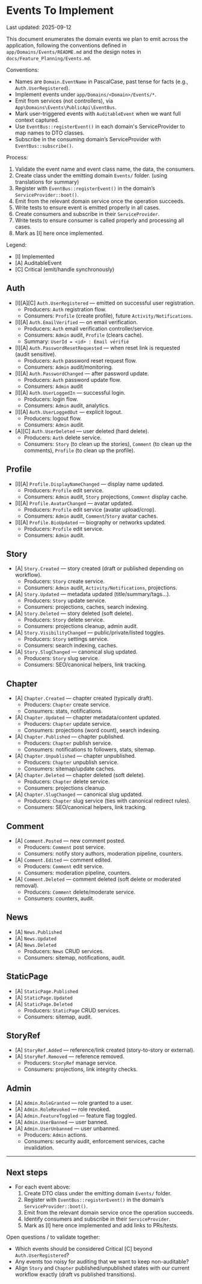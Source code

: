 # Events To Implement

Last updated: 2025-09-12

This document enumerates the domain events we plan to emit across the application, following the conventions defined in `app/Domains/Events/README.md` and the design notes in `docs/Feature_Planning/Events.md`.

Conventions:
- Names are `Domain.EventName` in PascalCase, past tense for facts (e.g., `Auth.UserRegistered`).
- Implement events under `app/Domains/<Domain>/Events/*`.
- Emit from services (not controllers), via `App\Domains\Events\PublicApi\EventBus`.
- Mark user-triggered events with `AuditableEvent` when we want full context captured.
- Use `EventBus::registerEvent()` in each domain's ServiceProvider to map names to DTO classes.
- Subscribe in the consuming domain’s ServiceProvider with `EventBus::subscribe()`.

Process:
1) Validate the event name and event class name, the data, the consumers.
2) Create class under the emitting domain `Events/` folder. (using translations for summary)
3) Register with `EventBus::registerEvent()` in the domain’s `ServiceProvider::boot()`.
4) Emit from the relevant domain service once the operation succeeds.
5) Write tests to ensure event is emitted properly in all cases.
6) Create consumers and subscribe in their `ServiceProvider`.
7) Write tests to ensure consumer is called properly and processing all cases.
8) Mark as [I] here once implemented.

Legend:
- [I] Implemented
- [A] AuditableEvent
- [C] Critical (emit/handle synchronously)

## Auth
- [I][A][C] `Auth.UserRegistered` — emitted on successful user registration.
  - Producers: `Auth` registration flow.
  - Consumers: `Profile` (create profile), future `Activity/Notifications`.
- [I][A] `Auth.EmailVerified` — on email verification.
  - Producers: `Auth` email verification controller/service.
  - Consumers: `Admin` audit, `Profile` (clears cache).
  - Summary: `UserId = <id> : Email vérifié`
- [I][A] `Auth.PasswordResetRequested` — when reset link is requested (audit sensitive).
  - Producers: `Auth` password reset request flow.
  - Consumers: `Admin` audit/monitoring.
- [I][A] `Auth.PasswordChanged` — after password update.
  - Producers: `Auth` password update flow.
  - Consumers: `Admin` audit
- [I][A] `Auth.UserLoggedIn` — successful login.
  - Producers: login flow.
  - Consumers: `Admin` audit, analytics.
- [I][A] `Auth.UserLoggedOut` — explicit logout.
  - Producers: logout flow.
  - Consumers: `Admin` audit.
- [A][C] `Auth.UserDeleted` — user deleted (hard delete).
  - Producers: `Auth` delete service.
  - Consumers: `Story` (to clean up the stories), `Comment` (to clean up the comments), `Profile` (to clean up the profile).

## Profile
- [I][A] `Profile.DisplayNameChanged` — display name updated.
  - Producers: `Profile` edit service.
  - Consumers: `Admin` audit, `Story` projections, `Comment` display cache.
- [I][A] `Profile.AvatarChanged` — avatar updated.
  - Producers: `Profile` edit service (avatar upload/crop).
  - Consumers: `Admin` audit, `Comment`/`Story` avatar caches.
- [I][A] `Profile.BioUpdated` — biography or networks updated.
  - Producers: `Profile` edit service.
  - Consumers: `Admin` audit.

## Story
- [A] `Story.Created` — story created (draft or published depending on workflow).
  - Producers: `Story` create service.
  - Consumers: `Admin` audit, `Activity/Notifications`, projections.
- [A] `Story.Updated` — metadata updated (title/summary/tags...).
  - Producers: `Story` update service.
  - Consumers: projections, caches, search indexing.
- [A] `Story.Deleted` — story deleted (soft delete).
  - Producers: `Story` delete service.
  - Consumers: projections cleanup, admin audit.
- [A] `Story.VisibilityChanged` — public/private/listed toggles.
  - Producers: `Story` settings service.
  - Consumers: search indexing, caches.
- [A] `Story.SlugChanged` — canonical slug updated.
  - Producers: `Story` slug service.
  - Consumers: SEO/canonical helpers, link tracking.

## Chapter
- [A] `Chapter.Created` — chapter created (typically draft).
  - Producers: `Chapter` create service.
  - Consumers: stats, notifications.
- [A] `Chapter.Updated` — chapter metadata/content updated.
  - Producers: `Chapter` update service.
  - Consumers: projections (word count), search indexing.
- [A] `Chapter.Published` — chapter published.
  - Producers: `Chapter` publish service.
  - Consumers: notifications to followers, stats, sitemap.
- [A] `Chapter.Unpublished` — chapter unpublished.
  - Producers: `Chapter` unpublish service.
  - Consumers: sitemap/update caches.
- [A] `Chapter.Deleted` — chapter deleted (soft delete).
  - Producers: `Chapter` delete service.
  - Consumers: projections cleanup.
- [A] `Chapter.SlugChanged` — canonical slug updated.
  - Producers: `Chapter` slug service (ties with canonical redirect rules).
  - Consumers: SEO/canonical helpers, link tracking.

## Comment
- [A] `Comment.Posted` — new comment posted.
  - Producers: `Comment` post service.
  - Consumers: notify story authors, moderation pipeline, counters.
- [A] `Comment.Edited` — comment edited.
  - Producers: `Comment` edit service.
  - Consumers: moderation pipeline, counters.
- [A] `Comment.Deleted` — comment deleted (soft delete or moderated removal).
  - Producers: `Comment` delete/moderate service.
  - Consumers: counters, audit.

## News
- [A] `News.Published`
- [A] `News.Updated`
- [A] `News.Deleted`
  - Producers: `News` CRUD services.
  - Consumers: sitemap, notifications, audit.

## StaticPage
- [A] `StaticPage.Published`
- [A] `StaticPage.Updated`
- [A] `StaticPage.Deleted`
  - Producers: `StaticPage` CRUD services.
  - Consumers: sitemap, audit.

## StoryRef
- [A] `StoryRef.Added` — reference/link created (story-to-story or external).
- [A] `StoryRef.Removed` — reference removed.
  - Producers: `StoryRef` manage service.
  - Consumers: projections, link integrity checks.

## Admin
- [A] `Admin.RoleGranted` — role granted to a user.
- [A] `Admin.RoleRevoked` — role revoked.
- [A] `Admin.FeatureToggled` — feature flag toggled.
- [A] `Admin.UserBanned` — user banned.
- [A] `Admin.UserUnbanned` — user unbanned.
  - Producers: `Admin` actions.
  - Consumers: security audit, enforcement services, cache invalidation.

---

## Next steps
- For each event above:
  1) Create DTO class under the emitting domain `Events/` folder.
  2) Register with `EventBus::registerEvent()` in the domain’s `ServiceProvider::boot()`.
  3) Emit from the relevant domain service once the operation succeeds.
  4) Identify consumers and subscribe in their `ServiceProvider`.
  5) Mark as [I] here once implemented and add links to PRs/tests.

Open questions / to validate together:
- Which events should be considered Critical [C] beyond `Auth.UserRegistered`?
- Any events too noisy for auditing that we want to keep non-auditable?
- Align `Story` and `Chapter` published/unpublished states with our current workflow exactly (draft vs published transitions).
